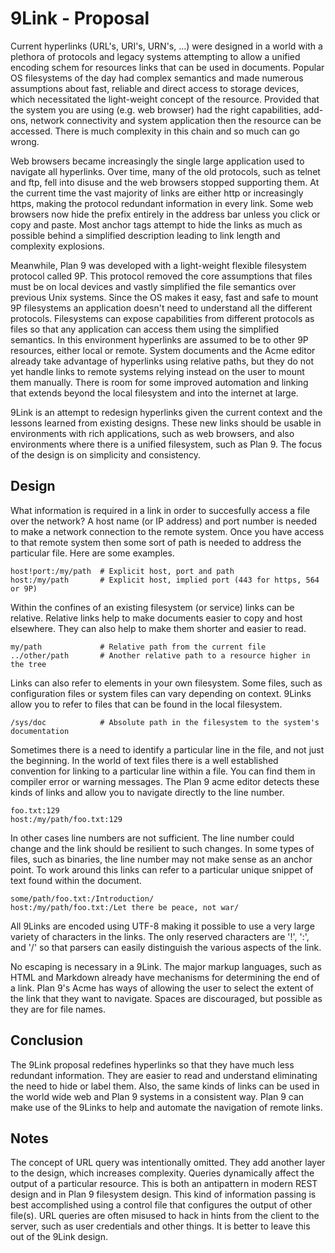 # 9Link - Proposal

Current hyperlinks (URL's, URI's, URN's, ...) were designed in a world with a plethora of protocols and legacy systems attempting to allow a unified encoding schem for resources links that can be used in documents. Popular OS filesystems of the day had complex semantics and made numerous assumptions about fast, reliable and direct access to storage devices, which necessitated the light-weight concept of the resource. Provided that the system you are using (e.g. web browser) had the right capabilities, add-ons, network connectivity and system application then the resource can be accessed. There is much complexity in this chain and so much can go wrong.

Web browsers became increasingly the single large application used to navigate all hyperlinks. Over time, many of the old protocols, such as telnet and ftp, fell into disuse and the web browsers stopped supporting them. At the current time the vast majority of links are either http or increasingly https, making the protocol redundant information in every link. Some web browsers now hide the prefix entirely in the address bar unless you click or copy and paste. Most anchor tags attempt to hide the links as much as possible behind a simplified description leading to link length and complexity explosions.

Meanwhile, Plan 9 was developed with a light-weight flexible filesystem protocol called 9P. This protocol removed the core assumptions that files must be on local devices and vastly simplified the file semantics over previous Unix systems. Since the OS makes it easy, fast and safe to mount 9P filesystems an application doesn't need to understand all the different protocols. Filesystems can expose capabilities from different protocols as files so that any application can access them using the simplified semantics. In this environment hyperlinks are assumed to be to other 9P resources, either local or remote. System documents and the Acme editor already take advantage of hyperlinks using relative paths, but they do not yet handle links to remote systems relying instead on the user to mount them manually. There is room for some improved automation and linking that extends beyond the local filesystem and into the internet at large.

9Link is an attempt to redesign hyperlinks given the current context and the lessons learned from existing designs. These new links should be usable in environments with rich applications, such as web browsers, and also environments where there is a unified filesystem, such as Plan 9. The focus of the design is on simplicity and consistency.

## Design

What information is required in a link in order to succesfully access a file over the network? A host name (or IP address) and port number is needed to make a network connection to the remote system. Once you have access to that remote system then some sort of path is needed to address the particular file. Here are some examples.

```
host!port:/my/path  # Explicit host, port and path
host:/my/path       # Explicit host, implied port (443 for https, 564 or 9P)
```

Within the confines of an existing filesystem (or service) links can be relative. Relative links help to make documents easier to copy and host elsewhere. They can also help to make them shorter and easier to read.

```
my/path             # Relative path from the current file
../other/path       # Another relative path to a resource higher in the tree
```

Links can also refer to elements in your own filesystem. Some files, such as configuration files or system files can vary depending on context. 9Links allow you to refer to files that can be found in the local filesystem.

```
/sys/doc            # Absolute path in the filesystem to the system's documentation
```

Sometimes there is a need to identify a particular line in the file, and not just the beginning. In the world of text files there is a well established convention for linking to a particular line within a file. You can find them in compiler error or warning messages. The Plan 9 acme editor detects these kinds of links and allow you to navigate directly to the line number.

```
foo.txt:129
host:/my/path/foo.txt:129
```

In other cases line numbers are not sufficient. The line number could change and the link should be resilient to such changes. In some types of files, such as binaries, the line number may not make sense as an anchor point. To work around this links can refer to a particular unique snippet of text found within the document.

```
some/path/foo.txt:/Introduction/
host:/my/path/foo.txt:/Let there be peace, not war/
```

All 9Links are encoded using UTF-8 making it possible to use a very large variety of characters in the links. The only reserved characters are '!', ':', and '/' so that parsers can easily distinguish the various aspects of the link.

No escaping is necessary in a 9Link. The major markup languages, such as HTML and Markdown already have mechanisms for determining the end of a link. Plan 9's Acme has ways of allowing the user to select the extent of the link that they want to navigate. Spaces are discouraged, but possible as they are for file names.

## Conclusion

The 9Link proposal redefines hyperlinks so that they have much less redundant information. They are easier to read and understand eliminating the need to hide or label them. Also, the same kinds of links can be used in the world wide web and Plan 9 systems in a consistent way. Plan 9 can make use of the 9Links to help and automate the navigation of remote links.

## Notes

The concept of URL query was intentionally omitted. They add another layer to the design, which increases complexity. Queries dynamically affect the output of a particular resource. This is both an antipattern in modern REST design and in Plan 9 filesystem design. This kind of information passing is best accomplished using a control file that configures the output of other file(s). URL queries are often misused to hack in hints from the client to the server, such as user credentials and other things. It is better to leave this out of the 9Link design.
